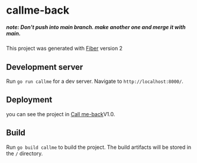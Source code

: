 # callme-back

##### note: Don't push into main branch. make another one and merge it with main.


This project was generated with [Fiber](https://gofiber.io/) version 2

## Development server

Run `go run callme` for a dev server. Navigate to `http://localhost:8000/`. 

## Deployment 

you can see the project in  [Call me-back](http://callme-back2.herokuapp.com/)V1.0.


## Build

Run `go build callme` to build the project. The build artifacts will be stored in the `/` directory.



